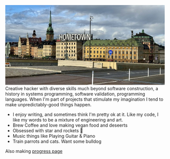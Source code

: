 ![STHLM2](STHML2.jpg)
Creative hacker with diverse skills much beyond software construction, a history in systems programming, software validation, programming languages.
When I'm part of projects that stimulate my imagination I tend to make unpredictably-good things happen.

* I enjoy writing, and sometimes think I'm pretty ok at it. Like my code, I like my words to be a mixture of engineering and art.
* Brew Coffee and love making vegan food and deseerts
* Obsessed with star and rockets 🚀
* Music things like Playing Guitar & Piano
* Train parrots and cats. Want some bulldog

Also making [progress page](https://j69.github.io/progress.md)

